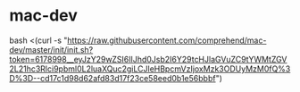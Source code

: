 mac-dev
=======

bash <(curl -s "https://raw.githubusercontent.com/comprehend/mac-dev/master/init/init.sh?token=6178998__eyJzY29wZSI6IlJhd0Jsb2I6Y29tcHJlaGVuZC9tYWMtZGV2L21hc3Rlci9pbml0L2luaXQuc2giLCJleHBpcmVzIjoxMzk3ODUyMzM0fQ%3D%3D--cd17c1d98d62afd83d17f23ce58eed0b1e56bbbf")
